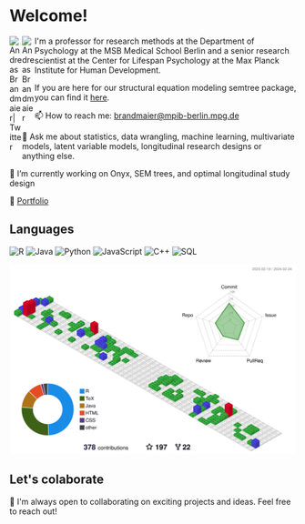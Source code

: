 # Welcome!


<a href="https://twitter.com/brandmaier">
<img align="left" alt="Andreas Brandmaier| Twitter" width="22px" src="https://cdn.jsdelivr.net/npm/simple-icons@v3/icons/twitter.svg" />
</a>
<a href="https://www.linkedin.com/in/andreas-brandmaier-a93a782a/">
<img align="left" alt="Andreas Brandmaier" width="22px" src="https://cdn.jsdelivr.net/npm/simple-icons@v3/icons/linkedin.svg" />
</a>

I'm a professor for research methods at the Department of Psychology at the MSB Medical School Berlin and a senior research scientist at the Center for Lifespan Psychology at the Max Planck Institute for Human Development.

If you are here for our structural equation modeling semtree package, you can find it [here](https://github.com/brandmaier/semtree).

📫 How to reach me: brandmaier@mpib-berlin.mpg.de

💬 Ask me about statistics, data wrangling, machine learning, multivariate models, latent variable models, longitudinal research designs or anything else.

🔭 I’m currently working on Onyx, SEM trees, and optimal longitudinal study design

📝 [Portfolio](https://www.brandmaier.de/)

## Languages

![R](https://img.shields.io/badge/-R-000?&logo=R)
![Java](https://img.shields.io/badge/-Java-000?&logo=Java&logoColor=007396)
![Python](https://img.shields.io/badge/-Python-000?&logo=Python)
![JavaScript](https://img.shields.io/badge/-JavaScript-000?&logo=JavaScript)
![C++](https://img.shields.io/badge/-C++-000?&logo=c%2b%2b&logoColor=00599C)
![SQL](https://img.shields.io/badge/-SQL-000?&logo=MySQL)

![](profile-3d-contrib/profile-gitblock.svg)

## Let's colaborate 

🚀 I'm always open to collaborating on exciting projects and ideas. Feel free to reach out!
